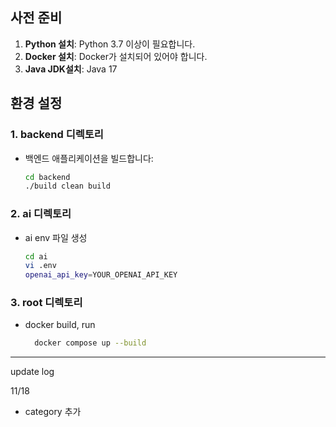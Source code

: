 ## 사전 준비

1. **Python 설치**: Python 3.7 이상이 필요합니다.
2. **Docker 설치**: Docker가 설치되어 있어야 합니다.
3. **Java JDK설치**: Java 17

## 환경 설정

### 1. backend 디렉토리
- 백엔드 애플리케이션을 빌드합니다:
  ```bash
  cd backend
  ./build clean build

### 2. ai 디렉토리
- ai env 파일 생성
  ```bash
  cd ai
  vi .env
  openai_api_key=YOUR_OPENAI_API_KEY

### 3. root 디렉토리
- docker build, run
  ```bash
    docker compose up --build
-----------
update log

11/18
 - category 추가
